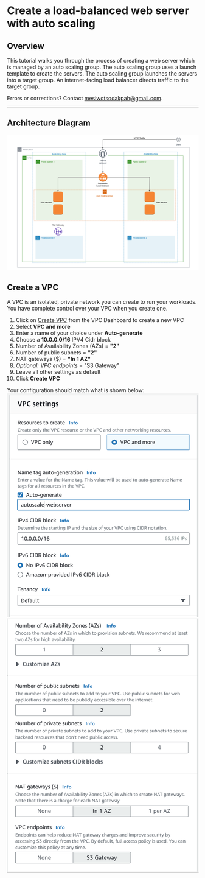 # Create a load-balanced web server with auto scaling
## Overview

This tutorial walks you through the process of creating a web server which is managed by an auto scaling group. The auto scaling group uses a launch template to create the servers. The auto scaling group launches the servers into a target group. An internet-facing load balancer directs traffic to the target group.

Errors or corrections? Contact [mesiwotsodakpah@gmail.com](mailto:mesiwotsodakpah@gmail.com).

---

<!--Final rev. for launch Oct 2020-->

## Architecture Diagram
![](https://github.com/Mesiwotso-Gloria/AWS-autoscaling-project/blob/main/images/autoscale-diagram.png?raw=true)

## Create a VPC
A VPC is an isolated, private network you can create to run your workloads. You have complete control over your VPC when you create one.
1. Click on [Create VPC](https://eu-west-1.console.aws.amazon.com/vpc/home?region=eu-west-1#CreateVpc:createMode=vpcWithResources) from the VPC Dashboard to create a new VPC
2. Select **VPC and more** 
3. Enter a name of your choice under **Auto-generate**
4. Choose a **10.0.0.0/16** IPV4 Cidr block
5. Number of Availability Zones (AZs) = **"2"**
6. Number of public subnets = **"2"**
7. NAT gateways ($) = **"In 1 AZ"**
8. *Optional: VPC endpoints* = "S3 Gateway"
9. Leave all other settings as default
10. Click **Create VPC**

Your configuration should match what is shown below:
![](https://github.com/Mesiwotso-Gloria/AWS-autoscaling-project/blob/main/images/Screenshot%20163913.png?raw=true)
![](https://github.com/Mesiwotso-Gloria/AWS-autoscaling-project/blob/main/images/Screenshot%20082848.png?raw=true)
